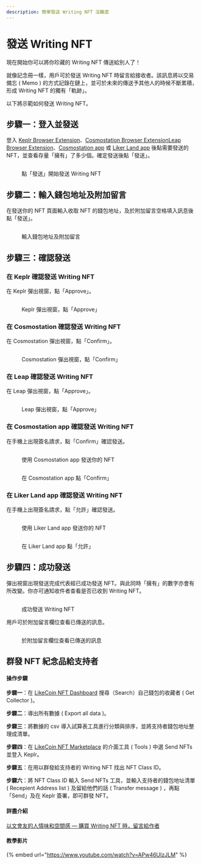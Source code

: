 ```yaml
---
description: 簡單發送 Writing NFT 沒難度
---
```


# 發送 Writing NFT

現在開始你可以將你珍藏的 Writing NFT 傳送給別人了！&#x20;

就像記念冊一樣，用戶可於發送 Writing NFT 時留言給接收者。該訊息將以交易備忘 ( Memo ) 的方式記錄在鏈上，並可於未來的傳送予其他人的時候不斷累積，形成 Writing NFT 的獨有「軌跡」。

以下將示範如何發送 Writing NFT。

## 步驟一：登入並發送

登入 [Keplr Browser Extension](../wallet/keplr/)、[Cosmostation Browser Extension](../wallet/cosmostation/)[Leap Browser Extension](../wallet/leap/)、[Cosmostation app](../wallet/cosmostation-mobile/) 或 [Liker Land app](../../user-guide/liker-land/download.md) 後點需要發送的 NFT，並查看存量「擁有」了多少個。確定發送後點「發送」。

<figure><img src="../../.gitbook/assets/NFT Transfer 1.png" alt=""><figcaption><p>點「發送」開始發送 Writing NFT</p></figcaption></figure>

## 步驟二：輸入錢包地址及附加留言

在發送你的 NFT 頁面輸入收取 NFT 的錢包地址，及於附加留言空格填入訊息後點「發送」。

<figure><img src="../../.gitbook/assets/NFT Transfer 2.png" alt=""><figcaption><p>輸入錢包地址及附加留言</p></figcaption></figure>

## 步驟三：確認發送

### 在 Keplr 確認發送 Writing NFT

在 Keplr 彈出視窗，點「Approve」。

<figure><img src="../../.gitbook/assets/NFT Transfer 3.png" alt=""><figcaption><p>Keplr 彈出視窗，點「Approve」</p></figcaption></figure>

### 在 Cosmostation 確認發送 Writing NFT

在 Cosmostation 彈出視窗，點「Confirm」。

<figure><img src="../../.gitbook/assets/NFT Transfer 5.png" alt=""><figcaption><p>Cosmostation 彈出視窗，點「Confirm」</p></figcaption></figure>

### 在 Leap 確認發送 Writing NFT

在 Leap 彈出視窗，點「Approve」。

<figure><img src="../../.gitbook/assets/NFT Transfer 11.png" alt=""><figcaption><p>Leap 彈出視窗，點「Approve」</p></figcaption></figure>

### 在 Cosmostation app 確認發送 Writing NFT

在手機上出現簽名請求，點「Confirm」確認發送。

<figure><img src="../../.gitbook/assets/NFT Transfer 9.png" alt=""><figcaption><p>使用 Cosmostation app 發送你的 NFT</p></figcaption></figure>

<figure><img src="../../.gitbook/assets/NFT Transfer 10.png" alt=""><figcaption><p>在 Cosmostation app 點「Confirm」</p></figcaption></figure>

### 在 Liker Land app 確認發送 Writing NFT

在手機上出現簽名請求，點「允許」確認發送。

<figure><img src="../../.gitbook/assets/NFT Transfer 7.png" alt=""><figcaption><p>使用 Liker Land app 發送你的 NFT</p></figcaption></figure>

<figure><img src="../../.gitbook/assets/NFT Transfer 6.png" alt=""><figcaption><p>在 Liker Land app 點「允許」</p></figcaption></figure>

## 步驟四：成功發送

彈出視窗出現發送完成代表經已成功發送 NFT。與此同時「擁有」的數字亦會有所改變。你亦可通知收件者查看是否已收到 Writing NFT。

<figure><img src="../../.gitbook/assets/NFT Transfer 4.png" alt=""><figcaption><p>成功發送 Writing NFT</p></figcaption></figure>

用戶可於附加留言欄位查看已傳送的訊息。

<figure><img src="../../.gitbook/assets/NFT Transfer 8.png" alt=""><figcaption><p>於附加留言欄位查看已傳送的訊息</p></figcaption></figure>

## 群發 NFT 紀念品給支持者 <a href="#batch-send-nft-to-supporters" id="batch-send-nft-to-supporters"></a>

#### 操作步驟

**步驟一**：在 [LikeCoin NFT Dashboard](https://likecoin.github.io/likecoin-nft-dashboard/#/) 搜尋（Search）自己錢包的收藏者 ( Get Collector )。

**步驟二**：導出所有數據 ( Export all data )。

**步驟三**：將數據的 csv 導入試算表工具進行分類與排序，並將支持者錢包地址整理成清單。

**步驟四**：在 [LikeCoin NFT Marketplace](https://likecoin.github.io/likecoin-nft-marketplace/) 的介面工具 ( Tools ) 中選 Send NFTs 並登入 Keplr。

**步驟五**：在用以群發給支持者的 Writing NFT 找出 NFT Class ID。

**步驟六**：將 NFT Class ID 輸入 Send NFTs 工具，並輸入支持者的錢包地址清單 ( Recepient Address list ) 及留給他們的話 ( Transfer message ) ，再點「Send」及在 Keplr 簽署，即可群發 NFT。

#### **詳盡介紹**

[以文會友的人情味和空間感 — 購買 Writing NFT 時，留言給作者](https://blog.like.co/zh/%E4%BB%A5%E6%96%87%E6%9C%83%E5%8F%8B%E7%9A%84%E4%BA%BA%E6%83%85%E5%91%B3%E5%92%8C%E7%A9%BA%E9%96%93%E6%84%9F-%E8%B3%BC%E8%B2%B7-writing-nft-%E6%99%82%EF%BC%8C%E7%95%99%E8%A8%80%E7%B5%A6/)

#### 教學影片

{% embed url="https://www.youtube.com/watch?v=APw46UIzJLM" %}
